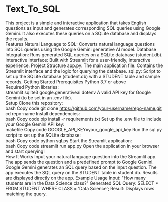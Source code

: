 # Text_To_SQL
This project is a simple and interactive application that takes English questions as input and generates corresponding SQL queries using Google Gemini. It also executes these queries on a SQLite database and displays the results.
<br>
Features
Natural Language to SQL: Converts natural language questions into SQL queries using the Google Gemini generative AI model.
Database Integration: Runs generated SQL queries on a SQLite database (student.db).
Interactive Interface: Built with Streamlit for a user-friendly, interactive experience.
Project Structure
app.py: The main application file. Contains the Streamlit interface and the logic for querying the database.
sql.py: Script to set up the SQLite database (student.db) with a STUDENT table and sample records.
Getting Started
Prerequisites
Python 3.7 or above
<br>
Required Python libraries:
<br>
streamlit
sqlite3
google.generativeai
dotenv
A valid API key for Google Gemini (to be set in an .env file).
<br>
Setup
Clone this repository:
<br>
bash
Copy code
git clone https://github.com/your-username/repo-name.git
cd repo-name
Install dependencies:
<br>
bash
Copy code
pip install -r requirements.txt
Set up the .env file to include your Google Gemini API key:
<br>
makefile
Copy code
GOOGLE_API_KEY=your_google_api_key
Run the sql.py script to set up the SQLite database:
<br>
bash
Copy code
python sql.py
Start the Streamlit application:
<br>
bash
Copy code
streamlit run app.py
Open the application in your browser and start querying!
<br>
How It Works
Input your natural language question into the Streamlit app.
The app sends the question and a predefined prompt to Google Gemini.
Google Gemini generates an SQL query based on the input question.
The app executes the SQL query on the STUDENT table in student.db.
Results are displayed directly on the app.
Example Usage
Input: "How many students are in the Data Science class?"
Generated SQL Query: SELECT * FROM STUDENT WHERE CLASS = 'Data Science';
Result: Displays rows matching the query.

